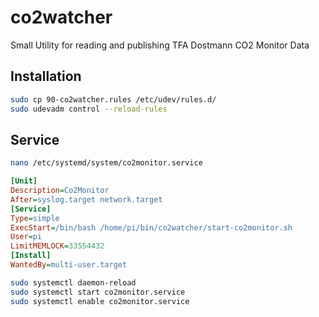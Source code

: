 # co2watcher
Small Utility for reading and publishing TFA Dostmann CO2 Monitor Data

## Installation

```bash
sudo cp 90-co2watcher.rules /etc/udev/rules.d/
sudo udevadm control --reload-rules
```

## Service

```bash
nano /etc/systemd/system/co2monitor.service
```

```ini
[Unit]
Description=Co2Monitor
After=syslog.target network.target
[Service]
Type=simple
ExecStart=/bin/bash /home/pi/bin/co2watcher/start-co2monitor.sh
User=pi
LimitMEMLOCK=33554432
[Install]
WantedBy=multi-user.target
```

```bash
sudo systemctl daemon-reload
sudo systemctl start co2monitor.service
sudo systemctl enable co2monitor.service
```
